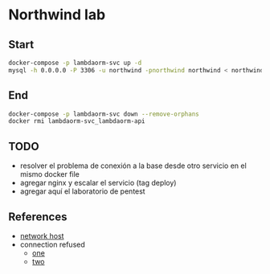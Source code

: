 # Northwind lab

## Start

```sh
docker-compose -p lambdaorm-svc up -d
mysql -h 0.0.0.0 -P 3306 -u northwind -pnorthwind northwind < northwind-mysql.sql
```

## End

```sh
docker-compose -p lambdaorm-svc down --remove-orphans
docker rmi lambdaorm-svc_lambdaorm-api
```

## TODO

- resolver el problema de conexión a la base desde otro servicio en el mismo docker file
- agregar nginx y escalar el servicio (tag deploy)
- agregar aquí el laboratorio de pentest

## References

- [network host](https://stackoverflow.com/questions/56582446/how-to-use-host-network-for-docker-compose)
- connection refused
  - [one](https://nayak.io/posts/docker-compose-postgres-and-connection-refused/)
  - [two](https://www.appsloveworld.com/docker/100/2/econnrefused-for-postgres-on-nodejs-with-dockers)
